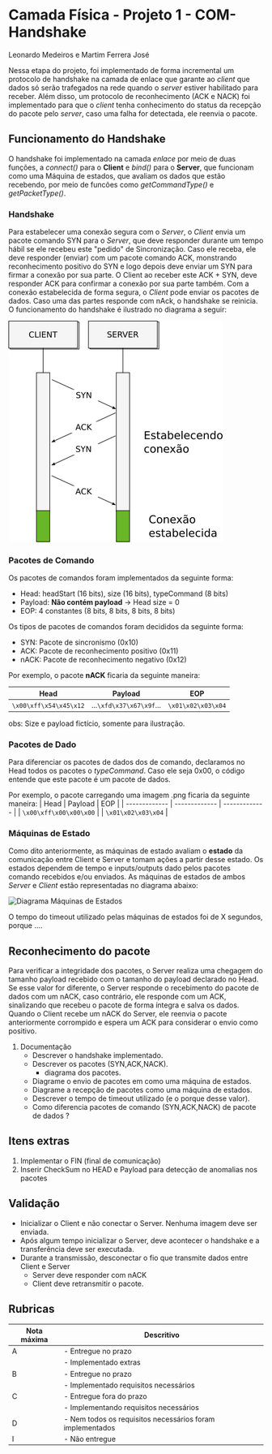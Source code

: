 # Camada Física - Projeto 1 - COM-Handshake
Leonardo Medeiros e Martim Ferrera José

Nessa etapa do projeto, foi implementado de forma incremental um protocolo de handshake na camada de enlace que garante ao *client* que dados só serão trafegados na rede quando o *server* estiver habilitado para receber. Além disso, um protocolo de reconhecimento (ACK e NACK) foi implementado para que o *client* tenha conhecimento do status da recepção do pacote pelo *server*, caso uma falha for detectada, ele reenvia o pacote.

## Funcionamento do Handshake
O handshake foi implementado na camada *enlace* por meio de duas funções, a *connect()* para o **Client** e *bind()* para o **Server**, que funcionam como uma Máquina de estados, que avaliam os dados que estão recebendo, por meio de funcões como *getCommandType()* e *getPacketType()*.


### Handshake
Para estabelecer uma conexão segura com o *Server*, o *Client* envia um pacote comando SYN para o *Server*, que deve responder durante um tempo hábil se ele recebeu este "pedido" de Sincronização. Caso ele receba, ele deve responder (enviar) com um pacote comando ACK, monstrando reconhecimento positivo do SYN e logo depois deve enviar um SYN para firmar a conexão por sua parte. O Client ao receber este ACK + SYN, deve responder ACK para confirmar a conexão por sua parte também. Com a conexão estabelecida de forma segura, o *Client* pode enviar os pacotes de dados. Caso uma das partes responde com nAck, o handshake se reinicia. O funcionamento do handshake é ilustrado no diagrama a seguir:

![Diagrama do Handshake](doc/diagrama_handshake.png)

### Pacotes de Comando
Os pacotes de comandos foram implementados da seguinte forma:
- Head: headStart (16 bits), size (16 bits), typeCommand (8 bits)
- Payload: **Não contém payload** -> Head size = 0
- EOP: 4 constantes (8 bits, 8 bits, 8 bits, 8 bits)

Os tipos de pacotes de comandos foram decididos da seguinte forma:
- SYN: Pacote de sincronismo (0x10)
- ACK: Pacote de reconhecimento positivo (0x11)
- nACK: Pacote de reconhecimento negativo (0x12)

Por exemplo, o pacote **nACK** ficaria da seguinte maneira:

| Head | Payload | EOP |
| ------------- | ------------- | ------------- |
| `\x00\xff\x54\x45\x12` | ...`\xfd\x37\x67\x9f`... | `\x01\x02\x03\x04` |
obs: Size e payload fictício, somente para ilustração.

### Pacotes de Dado
Para diferenciar os pacotes de dados dos de comando, declaramos no Head todos os pacotes o *typeCommand*. Caso ele seja 0x00, o código entende que este pacote é um pacote de dados.

Por exemplo, o pacote carregando uma imagem .png ficaria da seguinte maneira:
| Head | Payload | EOP |
| ------------- | ------------- | ------------- |
| `\x00\xff\x00\x00\x00` |  | `\x01\x02\x03\x04` |


### Máquinas de Estado
Como dito anteriormente, as máquinas de estado avaliam o **estado** da comunicação entre Client e Server e tomam ações a partir desse estado. Os estados dependem de tempo e inputs/outputs dado pelos pacotes comando recebidos e/ou enviados. As máquinas de estados de ambos *Server* e *Client* estão representadas no diagrama abaixo:

![Diagrama Máquinas de Estados](doc/diagrama_maquinas.png)

O tempo do timeout utilizado pelas máquinas de estados foi de X segundos, porque .... 


## Reconhecimento do pacote
Para verificar a integridade dos pacotes, o Server realiza uma chegagem do tamanho payload recebido com o tamanho do payload declarado no Head. Se esse valor for diferente, o Server responde o recebimento do pacote de dados com um nACK, caso contrário, ele responde com um ACK, sinalizando que recebeu o pacote de forma íntegra e salva os dados. Quando o Client recebe um nACK do Server, ele reenvia o pacote anteriormente corrompido e espera um ACK para considerar o envio como positivo.


1. Documentação
    - Descrever o handshake implementado.
    - Descrever os pacotes (SYN,ACK,NACK).
        - diagrama dos pacotes.
    - Diagrame o envio de pacotes em como uma máquina de estados.
    - Diagrame a recepção de pacotes como uma máquina de estados.
    - Descrever o tempo de timeout utilizado (e o porque desse valor).
    - Como diferencia pacotes de comando (SYN,ACK,NACK) de pacote de dados ?
    
## Itens extras

1. Implementar o FIN (final de comunicação)
1. Inserir CheckSum no HEAD e Payload para detecção de anomalias nos pacotes

## Validação

- Inicializar o Client e não conectar o Server. Nenhuma imagem deve ser enviada.
- Após algum tempo inicializar o Server, deve acontecer o handshake e a transferência deve ser executada.
- Durante a transmissão, desconectar o fio que transmite dados entre Client e Server
    - Server deve responder com nACK
    - Client deve retransmitir o pacote.


## Rubricas

| Nota máxima | Descritivo                                                |
|-------------|-----------------------------------------------------------|
| A           | - Entregue no prazo                                       |
|             | - Implementado extras                                     |
| B           | - Entregue no prazo                                       |
|             | - Implementado requisitos necessários                     |
| C           | - Entregue fora do prazo                                  |
|             | - Implementando requisitos necessários                    |
| D           | - Nem todos os requisitos necessários foram implementados |
| I           | - Não entregue                                            |



